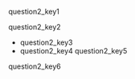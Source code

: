 question2_key1


question2_key2


* question2_key3
* question2_key4
question2_key5


question2_key6
